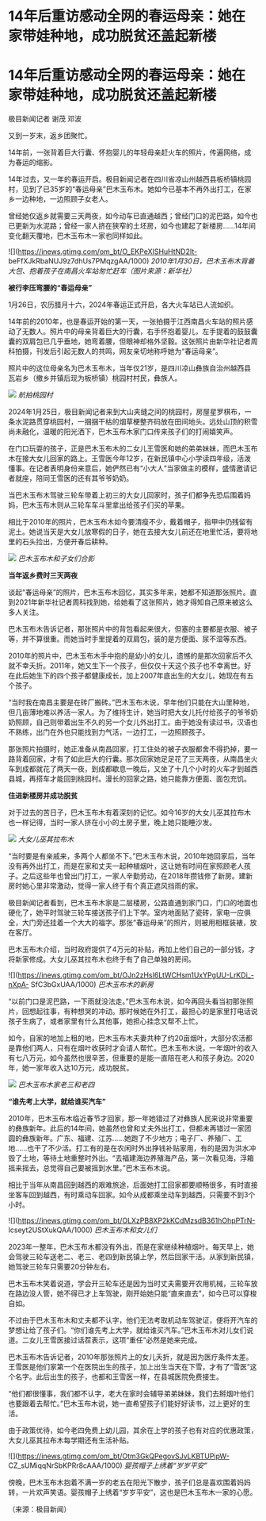 # 14年后重访感动全网的春运母亲：她在家带娃种地，成功脱贫还盖起新楼

# 14年后重访感动全网的春运母亲：她在家带娃种地，成功脱贫还盖起新楼

极目新闻记者 谢茂 邓波

又到一岁末，返乡团聚忙。

14年前，一张背着巨大行囊、怀抱婴儿的年轻母亲赶火车的照片，传遍网络，成为春运的缩影。

14年过去，又一年的春运开启。极目新闻记者在四川省凉山州越西县板桥镇桃园村，见到了已35岁的“春运母亲”巴木玉布木。她如今已基本不再外出打工，在家乡一边种地，一边照顾子女老人。

曾经她仅返乡就需要三天两夜，如今动车已直通越西；曾经门口的泥巴路，如今也已更新为水泥路；曾经一家人挤在狭窄的土坯房，如今也建起了新楼房……14年间变化翻天覆地，巴木玉布木一家也同样如此。

![](https://inews.gtimg.com/om_bt/O_EKPeXISHuHtND2It-
beFfXJkRbaNUJ9z7dhUs7PMqzgAA/1000)
_2010年1月30日，巴木玉布木背着大包、抱着孩子在南昌火车站匆忙赶车（图片来源：新华社）_

**被行李压弯腰的“春运母亲”**

1月26日，农历腊月十六，2024年春运正式开启，各大火车站已人流如织。

14年前的2010年，也是春运开始的第一天，一张拍摄于江西南昌火车站的照片感动了无数人。照片中的母亲背着巨大的行囊，右手怀抱着婴儿，左手提着的鼓鼓囊囊的双肩包已几乎垂地，她弯着腰，但眼神却格外坚毅。这张照片由新华社记者周科拍摄，刊发后引起无数人的共鸣，网友亲切地称呼她为“春运母亲”。

照片中的这位母亲名为巴木玉布木，当年仅21岁，是四川凉山彝族自治州越西县瓦岩乡（撤乡并镇后现为板桥镇）桃园村村民，彝族人。

![](https://inews.gtimg.com/om_bt/Otcm4qa2mrDgVo_SJ8PzPr-_6614SOOvAEPXkyj_02nCoAA/1000)
_航拍桃园村_

2024年1月25日，极目新闻记者来到大山夹缝之间的桃园村，房屋星罗棋布，一条水泥路贯穿桃园村，一捆捆干枯的烟草梗整齐码放在田间地头。远处山顶的积雪尚未融化，温暖的阳光洒下，巴木玉布木家门口传来孩子们的打闹嬉笑声。

在门口玩耍的孩子，正是巴木玉布木的二女儿王雪医和她的弟弟妹妹，而巴木玉布木在接大女儿回家的路上。王雪医今年12岁，在新民镇中心小学读四年级，活泼懂事。在记者表明身份来意后，她俨然已有“小大人”当家做主的模样，盛情邀请记者就座，陪同王雪医的还有其爷爷奶奶。

当巴木玉布木驾驶三轮车带着上初三的大女儿回家时，孩子们都争先恐后围着妈妈，巴木玉布木则从三轮车车斗里拿出给孩子们买的苹果。

相比于2010年的照片，巴木玉布木如今要清瘦不少，戴着帽子，指甲中仍残留有泥土。她说当天是大女儿放寒假的日子，她在去接大女儿前还在地里忙活，要将地里的石头捡出，方便开春后耕种。

![](https://inews.gtimg.com/om_bt/OIOpAImADJJDTSKPG_4hrwMQUi4knSkHJKnMsasYTOdrwAA/1000)
_巴木玉布木和子女们合影_

**当年返乡费时三天两夜**

谈起“春运母亲”的照片，巴木玉布木回忆，其实多年来，她都不知道那张照片。直到2021年新华社记者周科找到她，给她看了这张照片，她才得知自己原来被这么多人关注。

巴木玉布木告诉记者，那张照片中的背包看起来很大，但塞的主要都是衣服、被子等，并不算很重。而她当时手里提着的双肩包，装的是方便面、尿不湿等东西。

2010年的照片中，巴木玉布木手中抱的是幼小的女儿，遗憾的是那次回家后不久就不幸夭折。2011年，她又生下一个孩子，但仅仅十天这个孩子也不幸离世。好在此后她生下的四个孩子都健康成长，加上2007年底出生的大女儿，她现在有五个孩子。

“当时我在南昌主要是在砖厂搬砖。”巴木玉布木说，早年他们只能在大山里种地，但几亩薄地难以养活一家人。为了维持生计，她当时把大女儿托付给孩子的爷爷奶奶照顾，自己则带着出生不久的另一个女儿外出打工。由于她没有读过书，汉语也不熟练，出门在外也只能找到力气活，一边打工，一边照顾孩子。

那张照片拍摄时，她正准备从南昌回家，打工住处的被子衣服都舍不得扔掉，要一路背着回家，才有了如此巨大的行囊。那次回家她足足花了三天两夜，从南昌坐火车到成都就花了两天一夜，到成都歇息一晚后，又坐了十几个小时的火车才到越西县城，再搭车才能回到桃园村。漫长的回家之路，她只能靠方便面、面包充饥。

**住进新楼房并成功脱贫**

对于过去的苦日子，巴木玉布木有着深刻的记忆。如今16岁的大女儿巫其拉布木也一样记得，当时一家人挤在小小的土房子里，晚上她只能睡沙发。

![](https://inews.gtimg.com/om_bt/OSQ2hQLg0WEm8A3m7E-GMOqfJKnw1agFno_rt54_8ElMAAA/1000)
_大女儿巫其拉布木_

“当时要是有亲戚来，多两个人都坐不下。”巴木玉布木说，2010年她回家后，当年没有再外出打工，而是在家和丈夫一起种植烟叶，这让她有时间在家照顾老人孩子。之后这些年也曾出门打工，一家人辛勤劳动，在2018年攒钱修了新房。建新房时她心里非常激动，觉得一家人终于有个真正遮风挡雨的家。

极目新闻记者看到，巴木玉布木家是二层楼房，公路直通到家门口，门口的地面也硬化了，她平时驾驶三轮车接送孩子们上下学。室内地面贴了瓷砖，家电一应俱全，大门旁还挂着一个大大的福字。那张“春运母亲”的照片，则被用相框装裱，放在客厅。

巴木玉布木介绍，当时政府提供了4万元的补贴，再加上他们自己的一部分钱，才将新家修成。大女儿巫其拉布木也终于有了自己单独的房间。

![](https://inews.gtimg.com/om_bt/OJn2zHsI6LtWCHsm1UxYPgUU-LrKDi_-nXpA-
SfC3bGxUAA/1000) _巴木玉布木的新房_

“以前门口是泥巴路，一下雨就没法走。”巴木玉布木说，如今再回头看当初那张照片，回想起往事，有种想哭的冲动。那时候她在外打工，最担心的是家里打电话说孩子生病了，或者家里有什么其他事，她担心挂念又帮不上忙。

如今，自家的地加上租的地，巴木玉布木夫妻共种了约20亩烟叶，大部分农活都是靠他们两人，只有在烟叶收获时才会请人帮忙。巴木玉布木说，一年烟叶的收入有七八万元，如今虽然也很辛苦，但重要的是能一直陪在老人和孩子身边。2020年，她一家年收入达10万元，成功脱贫。

![](https://inews.gtimg.com/om_bt/OO2oYPrc68cOxpgjdCoEh2xEETBPvp5YdNrgoLUgNKjQUAA/1000)
_巴木玉布木家老三和老四_

**“谁先考上大学，就给谁买汽车”**

2010年，巴木玉布木临近春节才回家，那一年她错过了对彝族人民来说非常重要的彝族新年。此后的14年间，她虽然也曾和丈夫外出打工，但都未再错过一家团圆的彝族新年。广东、福建、江苏……她跑了不少地方；电子厂、养殖厂、工地……也干了不少活。打工有的是在农闲时外出挣钱补贴家用，有的是因为洪水冲毁了土地，等待土地重整时外出。“去福建海边养殖海产品，第一次看见海，浮箱摇来摇去，总觉得自己要被摇到水里。”巴木玉布木说。

相比于当年从南昌回到越西的艰难旅途，后面她打工回家都要顺畅很多，有时直接坐客车回到越西，有时乘动车回家。如今从成都乘坐动车到越西，只需要不到3个小时。

![](https://inews.gtimg.com/om_bt/OLXzPB8XP2kKCdMzsdB361hOhpPTrN-
Icseyt2UStXukQAA/1000) _巴木玉布木和女儿们_

2023年一整年，巴木玉布木都没有外出，而是在家继续种植烟叶。每天早上，她会驾驶三轮车送老二、老三、老四到新民镇上学，然后回家干活。从家到新民镇，她驾驶三轮车只需要20分钟左右。

巴木玉布木笑着说道，学会开三轮车还是因为当时丈夫需要开农用机械，三轮车放在路边没人管，她不得已才上车驾驶，刚开始她只能“直来直去”，如今已可以穿梭自如。

不过由于巴木玉布木和丈夫都不认字，他们无法考取机动车驾驶证，便将开汽车的梦想让给了孩子们。“你们谁先考上大学，就给谁买汽车。”巴木玉布木对儿女们说道。二女儿王雪医接过话茬表示，这项“重任”必然是她来完成。

巴木玉布木告诉记者，2010年那张照片上的女儿夭折，就是因为医疗条件太差。王雪医是他们家第一个在医院出生的孩子，加上出生当天在下雪，才有了“雪医”这个名字。此后出生的孩子，也都和王雪医一样，在县城医院免费接生。

“他们都很懂事，我们都不认字，老大在家时会辅导弟弟妹妹，我们去掰烟叶他们也要跟着去帮忙。”巴木玉布木说，她一直希望孩子们能好好读书，过上更好的生活。

由于政策优待，如今老四免费上幼儿园，其余在上学的孩子也有对应的优惠政策，大女儿巫其拉布木每学期还有生活补贴。

![](https://inews.gtimg.com/om_bt/Otm3GkQPegovSJvLKBTUPipW-
CZ_sUMiqqNrSbKPRr8cAAA/1000) _婴孩帽子上绣着“岁岁平安”_

傍晚，巴木玉布木抱着不满一岁的老五在阳光下散步，孩子们总是喜欢围着妈妈转，一片欢声笑语。婴孩帽子上绣着“岁岁平安”，这也是巴木玉布木一家的心愿。

（来源：极目新闻）

